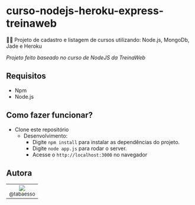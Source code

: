 # curso-nodejs-heroku-express-treinaweb
💜🔥 Projeto de cadastro e listagem de cursos utilizando: Node.js, MongoDb, Jade e Heroku

<i>Projeto feito baseado no curso de NodeJS da TreinaWeb</i>

## Requisitos

-   Npm
-   Node.js

## Como fazer funcionar?

-   Clone este repositório
    -   Desenvolvimento:
        -   Digite `npm install` para instalar as dependências do projeto.
        -   Digite `node app.js` para rodar o server.
        -   Acesse o `http://localhost:3000` no navegador

## Autora

<table>
    <tr>
        <td style="text-align:center">
            <a href="https://github.com/tabaesso" target="blank" rel="noopener"><img src="https://avatars1.githubusercontent.com/u/43206830?s=115&v=4"><br><sub>@tabaesso</sub></a>
        </td>
    </tr>
</table>

